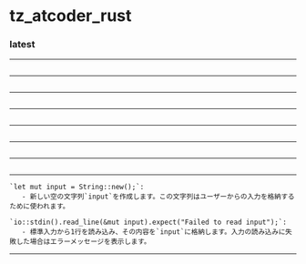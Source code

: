 # tz_atcoder_rust

### latest

---
```

```
---
```

```
---
```

```
---
```

```
---
```

```
---
```

```
---
```

```
---
```
`let mut input = String::new();`:
   - 新しい空の文字列`input`を作成します。この文字列はユーザーからの入力を格納するために使われます。

`io::stdin().read_line(&mut input).expect("Failed to read input");`:
   - 標準入力から1行を読み込み、その内容を`input`に格納します。入力の読み込みに失敗した場合はエラーメッセージを表示します。

```
---
